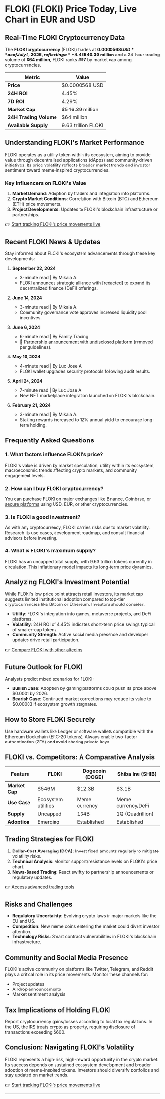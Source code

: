 # FLOKI (FLOKI) Price Today, Live Chart in EUR and USD  

## Real-Time FLOKI Cryptocurrency Data  

The **FLOKI cryptocurrency** (FLOKI) trades at **$0.0000568 USD** as of July 4, 2025, reflecting a **4.45% decline** over the last 24 hours. With a market capitalization of **$546.39 million** and a 24-hour trading volume of **$64 million**, FLOKI ranks **#97** by market cap among cryptocurrencies.  

| Metric                | Value                     |  
|-----------------------|---------------------------|  
| **Price**             | $0.0000568 USD            |  
| **24H ROI**           | 4.45%                     |  
| **7D ROI**            | 4.29%                     |  
| **Market Cap**        | $546.39 million           |  
| **24H Trading Volume**| $64 million               |  
| **Available Supply**  | 9.63 trillion FLOKI       |  

## Understanding FLOKI's Market Performance  

FLOKI operates as a utility token within its ecosystem, aiming to provide value through decentralized applications (dApps) and community-driven initiatives. Its price volatility reflects broader market trends and investor sentiment toward meme-inspired cryptocurrencies.  

### Key Influencers on FLOKI's Value  
1. **Market Demand**: Adoption by traders and integration into platforms.  
2. **Crypto Market Conditions**: Correlation with Bitcoin (BTC) and Ethereum (ETH) price movements.  
3. **Project Developments**: Updates to FLOKI's blockchain infrastructure or partnerships.  

👉 [Start tracking FLOKI's price movements live](https://bit.ly/okx-bonus)  

## Recent FLOKI News & Updates  

Stay informed about FLOKI's ecosystem advancements through these key developments:  

1. **September 22, 2024**  
   - 3-minute read | By Mikaia A.  
   - FLOKI announces strategic alliance with [redacted] to expand its decentralized finance (DeFi) offerings.  

2. **June 14, 2024**  
   - 3-minute read | By Mikaia A.  
   - Community governance vote approves increased liquidity pool incentives.  

3. **June 6, 2024**  
   - 6-minute read | By Family Trading  
   - 📢 [Partnership announcement with undisclosed platform](https://www.cointribune.com/tag/partenariat/) (removed per guidelines).  

4. **May 16, 2024**  
   - 4-minute read | By Luc Jose A.  
   - FLOKI wallet upgrades security protocols following audit results.  

5. **April 24, 2024**  
   - 7-minute read | By Luc Jose A.  
   - New NFT marketplace integration launched on FLOKI's blockchain.  

6. **February 21, 2024**  
   - 3-minute read | By Mikaia A.  
   - Staking rewards increased to 12% annual yield to encourage long-term holding.  

## Frequently Asked Questions  

### 1. What factors influence FLOKI's price?  
FLOKI's value is driven by market speculation, utility within its ecosystem, macroeconomic trends affecting crypto markets, and community engagement levels.  

### 2. How can I buy FLOKI cryptocurrency?  
You can purchase FLOKI on major exchanges like Binance, Coinbase, or [secure platforms](https://bit.ly/okx-bonus) using USD, EUR, or other cryptocurrencies.  

### 3. Is FLOKI a good investment?  
As with any cryptocurrency, FLOKI carries risks due to market volatility. Research its use cases, development roadmap, and consult financial advisors before investing.  

### 4. What is FLOKI's maximum supply?  
FLOKI has an uncapped total supply, with 9.63 trillion tokens currently in circulation. This inflationary model impacts its long-term price dynamics.  

## Analyzing FLOKI's Investment Potential  

While FLOKI's low price point attracts retail investors, its market cap suggests limited institutional adoption compared to top-tier cryptocurrencies like Bitcoin or Ethereum. Investors should consider:  

- **Utility**: FLOKI's integration into games, metaverse projects, and DeFi platforms.  
- **Volatility**: 24H ROI of 4.45% indicates short-term price swings typical of smaller-cap tokens.  
- **Community Strength**: Active social media presence and developer updates drive retail participation.  

👉 [Compare FLOKI with other altcoins](https://bit.ly/okx-bonus)  

## Future Outlook for FLOKI  

Analysts predict mixed scenarios for FLOKI:  
- **Bullish Case**: Adoption by gaming platforms could push its price above $0.0001 by 2026.  
- **Bearish Case**: Continued market corrections may reduce its value to $0.00003 if ecosystem growth stagnates.  

## How to Store FLOKI Securely  

Use hardware wallets like Ledger or software wallets compatible with the Ethereum blockchain (ERC-20 tokens). Always enable two-factor authentication (2FA) and avoid sharing private keys.  

## FLOKI vs. Competitors: A Comparative Analysis  

| Feature              | FLOKI                  | Dogecoin (DOGE)        | Shiba Inu (SHIB)       |  
|----------------------|------------------------|------------------------|------------------------|  
| **Market Cap**       | $546M                  | $12.3B                 | $3.1B                  |  
| **Use Case**         | Ecosystem utilities      | Meme currency          | Meme currency/DeFi     |  
| **Supply**           | Uncapped                | 134B                   | 1Q (Quadrillion)       |  
| **Adoption**         | Emerging                | Established             | Established             |  

## Trading Strategies for FLOKI  

1. **Dollar-Cost Averaging (DCA)**: Invest fixed amounts regularly to mitigate volatility risks.  
2. **Technical Analysis**: Monitor support/resistance levels on FLOKI's price chart.  
3. **News-Based Trading**: React swiftly to partnership announcements or regulatory updates.  

👉 [Access advanced trading tools](https://bit.ly/okx-bonus)  

## Risks and Challenges  

- **Regulatory Uncertainty**: Evolving crypto laws in major markets like the EU and US.  
- **Competition**: New meme coins entering the market could divert investor attention.  
- **Technology Risks**: Smart contract vulnerabilities in FLOKI's blockchain infrastructure.  

## Community and Social Media Presence  

FLOKI's active community on platforms like Twitter, Telegram, and Reddit plays a critical role in its price movements. Monitor these channels for:  
- Project updates  
- Airdrop announcements  
- Market sentiment analysis  

## Tax Implications of Holding FLOKI  

Report cryptocurrency gains/losses according to local tax regulations. In the US, the IRS treats crypto as property, requiring disclosure of transactions exceeding $600.  

## Conclusion: Navigating FLOKI's Volatility  

FLOKI represents a high-risk, high-reward opportunity in the crypto market. Its success depends on sustained ecosystem development and broader adoption of meme-inspired tokens. Investors should diversify portfolios and stay updated on market trends.  

👉 [Start tracking FLOKI's price movements live](https://bit.ly/okx-bonus)  

---
